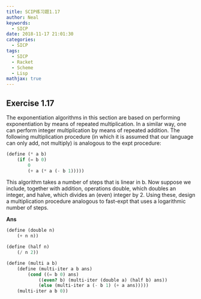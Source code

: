 ```yaml
---
title: SCIP练习题1.17
author: Neal
keywords:
  - SICP
date: 2018-11-17 21:01:30
categories:
  - SICP
tags:
  - SICP
  - Racket
  - Scheme
  - Lisp
mathjax: true
---
```


## Exercise 1.17

The exponentiation algorithms in this section are based on performing exponentiation by means of repeated multiplication. In a similar way, one can perform integer multiplication by means of repeated addition. The following multiplication procedure (in which it is assumed that our language can only add, not multiply) is analogous to the expt procedure:

```scheme
(define (* a b)
    (if (= b 0)
        0
        (+ a (* a (- b 1)))))
```

This algorithm takes a number of steps that is linear in b. Now suppose we include, together with addition, operations double, which doubles an integer, and halve, which divides an (even) integer by 2. Using these, design a multiplication procedure analogous to fast-expt that uses a logarithmic number of steps.

**Ans**

```scheme
(define (double n)
    (+ n n))

(define (half n)
    (/ n 2))

(define (multi a b)
    (define (multi-iter a b ans)
        (cond ((= b 0) ans)
            ((even? b) (multi-iter (double a) (half b) ans))
            (else (multi-iter a (- b 1) (+ a ans)))))
    (multi-iter a b 0))
```
